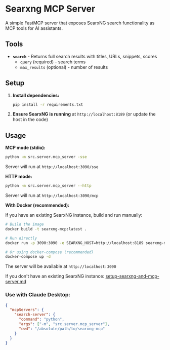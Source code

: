 # Searxng MCP Server

A simple FastMCP server that exposes SearxNG search functionality as MCP tools for AI assistants.

## Tools

- **`search`** - Returns full search results with titles, URLs, snippets, scores
  - `query` (required) - search terms
  - `max_results` (optional) - number of results 

## Setup

1. **Install dependencies:**
    ```bash
    pip install -r requirements.txt
    ```

2. **Ensure SearxNG is running** at `http://localhost:8189` (or update the host in the code)

## Usage

**MCP mode (stdio):**
```bash
python -m src.server.mcp_server -sse
```
Server will run at `http://localhost:3090/sse`

**HTTP mode:**
```bash
python -m src.server.mcp_server --http
```
Server will run at `http://localhost:3090/mcp`

**With Docker (recommended):**

If you have an existing SearxNG instance, build and run manually:
```bash
# Build the image
docker build -t searxng-mcp:latest .

# Run directly
docker run -p 3090:3090 -e SEARXNG_HOST=http://localhost:8189 searxng-mcp:latest

# Or using docker-compose (recommended)
docker-compose up -d
```

The server will be available at `http://localhost:3090`

If you don't have an existing SearxNG instance: [setup-searxng-and-mcp-server.md](/doc/setup-searxng-and-mcp-server.md)

### Use with Claude Desktop:

```json
{
  "mcpServers": {
    "search-server": {
      "command": "python",
      "args": ["-m", "src.server.mcp_server"],
      "cwd": "/absolute/path/to/searxng-mcp"
    }
  }
}
```


